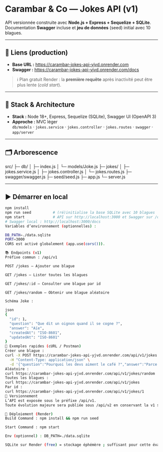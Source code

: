 # Carambar & Co — Jokes API (v1)

API versionnée construite avec **Node.js + Express + Sequelize + SQLite**.  
Documentation **Swagger** incluse et **jeu de données** (seed) initial avec 10 blagues.

---

## 🔗 Liens (production)

- **Base URL :** https://carambar-jokes-api-yjvd.onrender.com
- **Swagger :** https://carambar-jokes-api-yjvd.onrender.com/docs

> ℹ️ Plan gratuit Render : la **première requête** après inactivité peut être plus lente (*cold start*).

---

## 🧰 Stack & Architecture

- **Stack :** Node 18+, Express, Sequelize (SQLite), Swagger UI (OpenAPI 3)
- **Approche :** MVC léger  
  `db/models` · `jokes.service` · `jokes.controller` · `jokes.routes` · `swagger` · `app/server`

---

## 🗂️ Arborescence

src/
├─ db/
│ ├─ index.js
│ └─ models/Joke.js
├─ jokes/
│ ├─ jokes.service.js
│ ├─ jokes.controller.js
│ └─ jokes.routes.js
├─ swagger/swagger.js
├─ seed/seed.js
├─ app.js
└─ server.js

---

## ▶️ Démarrer en local

```bash
npm install
npm run seed          # (ré)initialise la base SQLite avec 10 blagues
npm start             # API sur http://localhost:3000 et Swagger sur /docs
# Swagger local : http://localhost:3000/docs
Variables d’environnement (optionnelles) :

DB_PATH=./data.sqlite
PORT=3000
CORS est activé globalement (app.use(cors())).

📚 Endpoints (v1)
Préfixe commun : /api/v1

POST /jokes — Ajouter une blague

GET /jokes — Lister toutes les blagues

GET /jokes/:id — Consulter une blague par id

GET /jokes/random — Obtenir une blague aléatoire

Schéma Joke :

json
{
  "id": 1,
  "question": "Que dit un oignon quand il se cogne ?",
  "answer": "Aïe",
  "createdAt": "ISO-8601",
  "updatedAt": "ISO-8601"
}
🧪 Exemples rapides (cURL / Postman)
Créer une blague :
curl -X POST https://carambar-jokes-api-yjvd.onrender.com/api/v1/jokes \
  -H "Content-Type: application/json" \
  -d '{"question":"Pourquoi les devs aiment le café ?","answer":"Parce qu’ils déboguent mieux !"}'
Aléatoire :
curl https://carambar-jokes-api-yjvd.onrender.com/api/v1/jokes/random
Toutes les blagues :
curl https://carambar-jokes-api-yjvd.onrender.com/api/v1/jokes
Par id :
curl https://carambar-jokes-api-yjvd.onrender.com/api/v1/jokes/1
🧱 Versionnement
L’API est exposée sous le préfixe /api/v1.
Toute évolution majeure sera publiée sous /api/v2 en conservant la v1 stable.

🚀 Déploiement (Render)
Build Command : npm install && npm run seed

Start Command : npm start

Env (optionnel) : DB_PATH=./data.sqlite

SQLite sur Render (free) = stockage éphémère ; suffisant pour cette évaluation.

